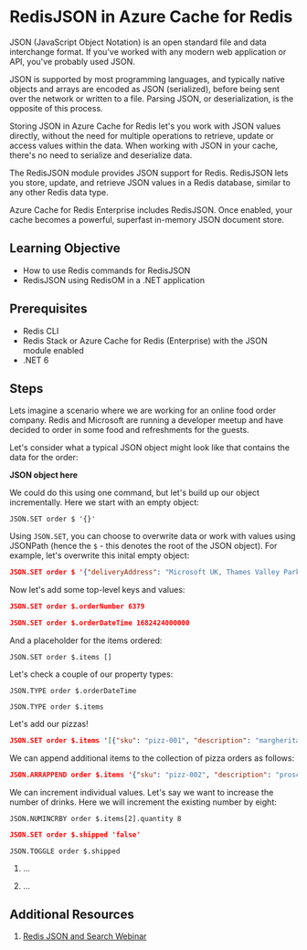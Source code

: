 # RedisJSON in Azure Cache for Redis

JSON (JavaScript Object Notation) is an open standard file and data interchange format. If you've worked with any modern web application or API, you've probably used JSON.

JSON is supported by most programming languages, and typically native objects and arrays are encoded as JSON (serialized), before being sent over the network or written to a file. Parsing JSON, or deserialization, is the opposite of this process.

Storing JSON in Azure Cache for Redis let's you work with JSON values directly, without the need for multiple operations to retrieve, update or access values within the data. When working with JSON in your cache, there's no need to serialize and deserialize data.

The RedisJSON module provides JSON support for Redis. RedisJSON lets you store, update, and retrieve JSON values in a Redis database, similar to any other Redis data type.

Azure Cache for Redis Enterprise includes RedisJSON. Once enabled, your cache becomes a powerful, superfast in-memory JSON document store.

## Learning Objective
- How to use Redis commands for RedisJSON
- RedisJSON using RedisOM in a .NET application

## Prerequisites
- Redis CLI
- Redis Stack or Azure Cache for Redis (Enterprise) with the JSON module enabled
- .NET 6

## Steps

Lets imagine a scenario where we are working for an online food order company. Redis and Microsoft are running a developer meetup and have decided to order in some food and refreshments for the guests.

Let's consider what a typical JSON object might look like that contains the data for the order:

**JSON object here**

We could do this using one command, but let's build up our object incrementally. Here we start with an empty object:

```
JSON.SET order $ '{}'
```

Using `JSON.SET`, you can choose to overwrite data or work with values using JSONPath (hence the `$` - this denotes the root of the JSON object). For example, let's overwrite this inital empty object:

```json
JSON.SET order $ '{"deliveryAddress": "Microsoft UK, Thames Valley Park, Reading", "orderTotal": 0.00, "paid": false}'
```

Now let's add some top-level keys and values:

```json
JSON.SET order $.orderNumber 6379
```

```json
JSON.SET order $.orderDateTime 1682424000000
```

And a placeholder for the items ordered:

```
JSON.SET order $.items []
```

Let's check a couple of our property types:

```
JSON.TYPE order $.orderDateTime
```
```
JSON.TYPE order $.items
```

Let's add our pizzas!

```json
JSON.SET order $.items '[{"sku": "pizz-001", "description": "margherita", "quantity": 4, "price": 8.50},{"sku": "pizz-003", "description": "funghi", "quantity": 2, "price": 11.00},{"sku": "dri-008", "description": "Camden Hells Lager", "quantity": 16}]'
```

We can append additional items to the collection of pizza orders as follows:

```json
JSON.ARRAPPEND order $.items '{"sku": "pizz-002", "description": "prosciutto", "quantity": 2, "price": 13.00}'
```

We can increment individual values. Let's say we want to increase the number of drinks. Here we will increment the existing number by eight:

```
JSON.NUMINCRBY order $.items[2].quantity 8
```

```json
JSON.SET order $.shipped 'false'
```

```
JSON.TOGGLE order $.shipped
```

1. ...

2. ...

## Additional Resources

1. [Redis JSON and Search Webinar](https://github.com/Redislabs-Solution-Architects/json-search-demo)